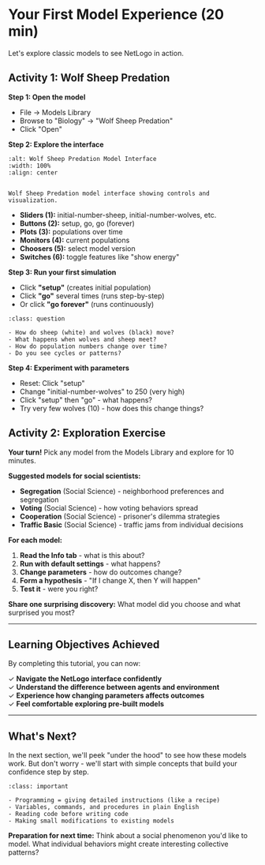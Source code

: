 # Your First Model Experience (20 min)

Let's explore classic models to see NetLogo in action.

## Activity 1: Wolf Sheep Predation

**Step 1: Open the model**

- File → Models Library  
- Browse to "Biology" → "Wolf Sheep Predation"
- Click "Open"

**Step 2: Explore the interface**

```{figure} figures/NetLogo-000018.png
:alt: Wolf Sheep Predation Model Interface
:width: 100%
:align: center


Wolf Sheep Predation model interface showing controls and visualization.
```

- **Sliders (1):** initial-number-sheep, initial-number-wolves, etc.
- **Buttons (2):** setup, go, go (forever)
- **Plots (3):** populations over time
- **Monitors (4):** current populations
- **Choosers (5):** select model version
- **Switches (6):** toggle features like "show energy"

**Step 3: Run your first simulation**

- Click **"setup"** (creates initial population)
- Click **"go"** several times (runs step-by-step)
- Or click **"go forever"** (runs continuously)

```{admonition} What Do You Notice?
:class: question

- How do sheep (white) and wolves (black) move?
- What happens when wolves and sheep meet?
- How do population numbers change over time?
- Do you see cycles or patterns?
```

**Step 4: Experiment with parameters**

- Reset: Click "setup"
- Change "initial-number-wolves" to 250 (very high)
- Click "setup" then "go" - what happens?
- Try very few wolves (10) - how does this change things?

## Activity 2: Exploration Exercise

**Your turn!** Pick any model from the Models Library and explore for 10 minutes.

**Suggested models for social scientists:**

- **Segregation** (Social Science) - neighborhood preferences and segregation
- **Voting** (Social Science) - how voting behaviors spread
- **Cooperation** (Social Science) - prisoner's dilemma strategies  
- **Traffic Basic** (Social Science) - traffic jams from individual decisions

**For each model:**

1. **Read the Info tab** - what is this about?
2. **Run with default settings** - what happens?
3. **Change parameters** - how do outcomes change?
4. **Form a hypothesis** - "If I change X, then Y will happen"
5. **Test it** - were you right?

**Share one surprising discovery:** What model did you choose and what surprised you most?

---

## Learning Objectives Achieved

By completing this tutorial, you can now:

✓ **Navigate the NetLogo interface confidently**  
✓ **Understand the difference between agents and environment**  
✓ **Experience how changing parameters affects outcomes**  
✓ **Feel comfortable exploring pre-built models**

---

## What's Next?

In the next section, we'll peek "under the hood" to see how these models work. But don't worry - we'll start with simple concepts that build your confidence step by step.

```{important} Coming Up: Basic Programming Concepts
:class: important

- Programming = giving detailed instructions (like a recipe)
- Variables, commands, and procedures in plain English
- Reading code before writing code
- Making small modifications to existing models
```

**Preparation for next time:** Think about a social phenomenon you'd like to model. What individual behaviors might create interesting collective patterns?
